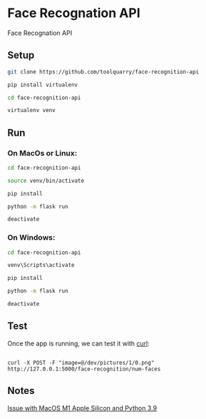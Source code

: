 # Face Recognation API

Face Recognation API

## Setup

```sh
git clone https://github.com/toolquarry/face-recognition-api

pip install virtualenv

cd face-recognition-api

virtualenv venv
```

## Run

### On MacOs or Linux:

```sh
cd face-recognition-api

source venv/bin/activate

pip install

python -m flask run

deactivate
```

### On Windows:

```sh
cd face-recognition-api

venv\Scripts\activate

pip install

python -m flask run

deactivate
```

## Test

Once the app is running, we can test it with [curl](https://curl.se/):

```

curl -X POST -F "image=@/dev/pictures/1/0.png" http://127.0.0.1:5000/face-recognition/num-faces

```

## Notes

[Issue with MacOS M1 Apple Silicon and Python 3.9](https://github.com/davisking/dlib/issues/2268#issuecomment-920464038)
